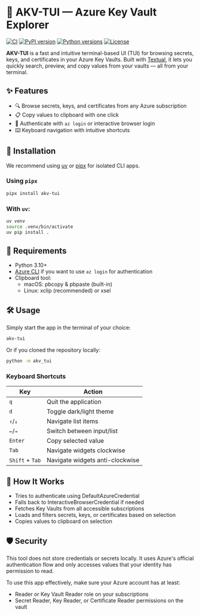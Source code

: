 # 🔐 AKV-TUI — Azure Key Vault Explorer

[![CI](https://github.com/jkoessle/akv-tui/actions/workflows/release.yml/badge.svg)](https://github.com/jkoessle/akv-tui/actions/workflows/release.yml)
[![PyPI version](https://badge.fury.io/py/akv-tui.svg)](https://pypi.org/project/akv-tui/)
[![Python versions](https://img.shields.io/pypi/pyversions/akv-tui)](https://pypi.org/project/akv-tui/)
[![License](https://img.shields.io/github/license/jkoessle/akv-tui)](https://github.com/jkoessle/akv-tui/blob/main/LICENSE)

**AKV-TUI** is a fast and intuitive terminal-based UI (TUI) for browsing secrets, keys, and certificates in your Azure Key Vaults. Built with [Textual](https://github.com/Textualize/textual), it lets you quickly search, preview, and copy values from your vaults — all from your terminal.

## ✨ Features

- 🔍 Browse secrets, keys, and certificates from any Azure subscription
- 📋 Copy values to clipboard with one click
- 🔐 Authenticate with `az login` or interactive browser login
- ⌨️ Keyboard navigation with intuitive shortcuts

## 🚀 Installation

We recommend using [uv](https://github.com/astral-sh/uv) or [pipx](https://pipx.pypa.io/stable/installation/) for isolated CLI apps.

### Using `pipx`
```bash
pipx install akv-tui
```

### With `uv`:
```bash
uv venv
source .venv/bin/activate
uv pip install .
```

## 🧪 Requirements

- Python 3.10+
- [Azure CLI](https://learn.microsoft.com/en-us/cli/azure/install-azure-cli?view=azure-cli-latest) if you want to use `az login` for authentication
- Clipboard tool:
  - macOS: pbcopy & pbpaste (built-in)
  - Linux: xclip (recommended) or xsel

## 🛠️ Usage

Simply start the app in the terminal of your choice:

```bash
akv-tui
```

Or if you cloned the repository locally:

```bash
python -m akv_tui
```

### Keyboard Shortcuts

| Key             | Action                          |
| --------------- | ------------------------------- |
| `q`             | Quit the application            |
| `d`             | Toggle dark/light theme         |
| `↑`/`↓`         | Navigate list items             |
| `←`/`→`         | Switch between input/list       |
| `Enter`         | Copy selected value             |
| `Tab`           | Navigate widgets clockwise      |
| `Shift` + `Tab` | Navigate widgets anti-clockwise |

## 🧩 How It Works

- Tries to authenticate using DefaultAzureCredential
- Falls back to InteractiveBrowserCredential if needed
- Fetches Key Vaults from all accessible subscriptions
- Loads and filters secrets, keys, or certificates based on selection
- Copies values to clipboard on selection

## 🛡️ Security

This tool does not store credentials or secrets locally. It uses Azure's official authentication flow and only accesses values that your identity has permission to read.

To use this app effectively, make sure your Azure account has at least:
- Reader or Key Vault Reader role on your subscriptions
- Secret Reader, Key Reader, or Certificate Reader permissions on the vault
